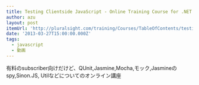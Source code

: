 ```yaml
---
title: Testing Clientside JavaScript - Online Training Course for .NET Developers
author: azu
layout: post
itemUrl: 'http://pluralsight.com/training/Courses/TableOfContents/testing-javascript'
date: '2013-03-27T15:00:00.000Z'
tags:
  - javascript
  - 動画
---
```

有料のsubscriber向けだけど、QUnit,Jasmine,Mocha,モック,Jasmineのspy,Sinon.JS, Utilなどについてのオンライン講座
